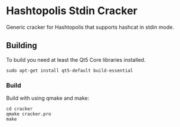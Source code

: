 # Hashtopolis Stdin Cracker

Generic cracker for Hashtopolis that supports hashcat in stdin mode.


## Building

To build you need at least the Qt5 Core libraries installed.

```
sudo apt-get install qt5-default build-essential
```

### Build

Build with using qmake and make:

```
cd cracker
qmake cracker.pro
make
```
